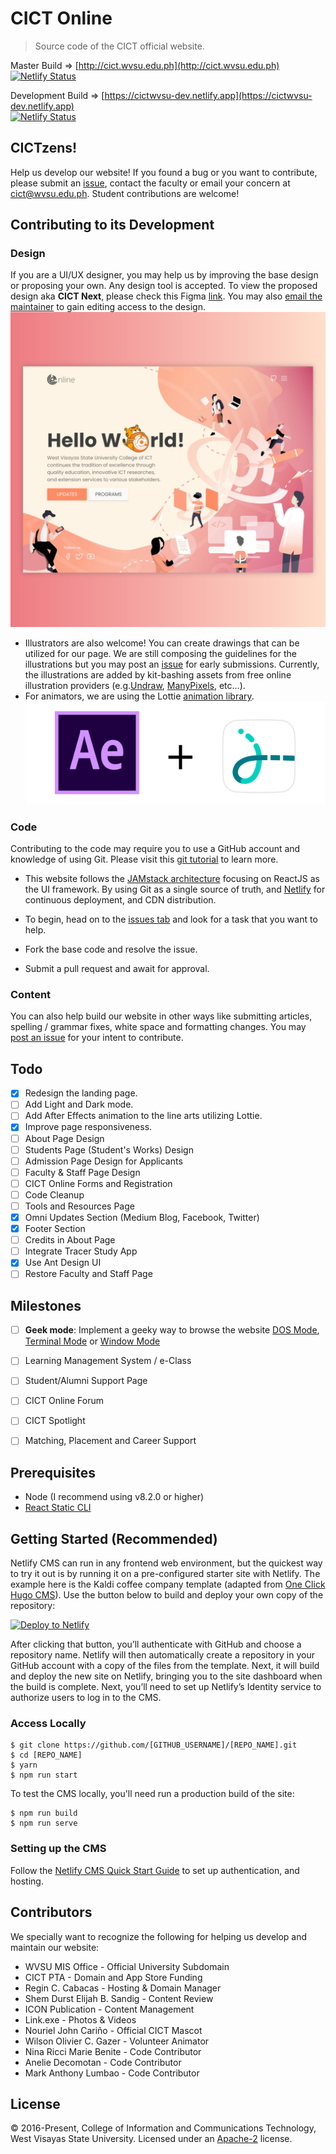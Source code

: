 # CICT Online
> Source code of the CICT official website.


Master Build => [http://cict.wvsu.edu.ph](http://cict.wvsu.edu.ph)<br />
[![Netlify Status](https://api.netlify.com/api/v1/badges/b654c94e-08a6-4b79-b443-7837581b1d8d/deploy-status)](https://app.netlify.com/sites/cictwvsu/deploys)

Development Build => [https://cictwvsu-dev.netlify.app](https://cictwvsu-dev.netlify.app)
<br />
[![Netlify Status](https://api.netlify.com/api/v1/badges/b654c94e-08a6-4b79-b443-7837581b1d8d/deploy-status)](https://app.netlify.com/sites/cictwvsu-dev/deploys)


## CICTzens!
Help us develop our website! If you found a bug or you want to contribute, please submit an [issue](https://help.github.com/articles/creating-an-issue/), contact the faculty or email your concern at [cict@wvsu.edu.ph](mailto:cict@wvsu.edu.ph). Student contributions are welcome!

## Contributing to its Development

### Design
If you are a UI/UX designer, you may help us by improving the base design or proposing your own. Any design tool is accepted. To view the proposed design aka **CICT Next**, please check this Figma [link](https://www.figma.com/file/vgB1dLsVDOISTApGFk50qs/CICT-Next?node-id=0%3A1). You may also [email the maintainer](mailto:mjsolidarios@wvsu.edu.ph) to gain editing access to the design.
<br />
![cict-next](/docs/cict-next.jpg "CICT Next")
* Illustrators are also welcome! You can create drawings that can be utilized for our page. We are still composing the guidelines for the illustrations but you may post an [issue](https://help.github.com/articles/creating-an-issue/) for early submissions. Currently, the illustrations are added by kit-bashing assets from free online illustration providers (e.g.[Undraw](https://undraw.co/), [ManyPixels](https://www.manypixels.co), etc...).
* For animators, we are using the Lottie [animation library](https://airbnb.io/lottie). 
![cict-lottie](/docs/ae-lottie.png "Animation")

### Code
Contributing to the code may require you to use a GitHub account and knowledge of using Git. Please visit this [git tutorial](https://try.github.io/levels/1/challenges/1) to learn more.
<br />
* This website follows the [JAMstack architecture](https://jamstack.org) focusing on ReactJS as the UI framework. By using Git as a single source of truth, and [Netlify](https://www.netlify.com) for continuous deployment, and CDN distribution.

* To begin, head on to the [issues tab](https://github.com/wvsu-cict-code/cict-online/issues) and look for a task that you want to help.
* Fork the base code and resolve the issue.
* Submit a pull request and await for approval.

### Content
You can also help build our website in other ways like submitting articles, spelling / grammar fixes, white space and formatting changes. You may [post an issue](https://github.com/wvsu-cict-code/cict-online/issues) for your intent to contribute.


## Todo
- [x] Redesign the landing page.
- [ ] Add Light and Dark mode.
- [ ] Add After Effects animation to the line arts utilizing Lottie.
- [x] Improve page responsiveness.
- [ ] About Page Design
- [ ] Students Page (Student's Works) Design
- [ ] Admission Page Design for Applicants
- [ ] Faculty & Staff Page Design
- [ ] CICT Online Forms and Registration    
- [ ] Code Cleanup
- [ ] Tools and Resources Page
- [x] Omni Updates Section (Medium Blog, Facebook, Twitter)
- [x] Footer Section
- [ ] Credits in About Page
- [ ] Integrate Tracer Study App
- [x] Use Ant Design UI
- [ ] Restore Faculty and Staff Page

## Milestones
- [ ] **Geek mode**: Implement a geeky way to browse the website [DOS Mode](http://kristopolous.github.io/BOOTSTRA.386/), [Terminal Mode](http://kristopolous.github.io/BOOTSTRA.386/) or [Window Mode](http://www.marianopascual.me/index.html#)
- [ ] Learning Management System / e-Class 
- [ ] Student/Alumni Support Page
- [ ] CICT Online Forum
- [ ] CICT Spotlight
- [ ] Matching, Placement and Career Support


## Prerequisites

- Node (I recommend using v8.2.0 or higher)
- [React Static CLI](https://github.com/react-static/react-static)

## Getting Started (Recommended)

Netlify CMS can run in any frontend web environment, but the quickest way to try it out is by running it on a pre-configured starter site with Netlify. The example here is the Kaldi coffee company template (adapted from [One Click Hugo CMS](https://github.com/netlify-templates/one-click-hugo-cms)). Use the button below to build and deploy your own copy of the repository:

<a href="https://app.netlify.com/start/deploy?repository=https://github.com/netlify-templates/gatsby-starter-netlify-cms&amp;stack=cms"><img src="https://www.netlify.com/img/deploy/button.svg" alt="Deploy to Netlify"></a>

After clicking that button, you’ll authenticate with GitHub and choose a repository name. Netlify will then automatically create a repository in your GitHub account with a copy of the files from the template. Next, it will build and deploy the new site on Netlify, bringing you to the site dashboard when the build is complete. Next, you’ll need to set up Netlify’s Identity service to authorize users to log in to the CMS.

### Access Locally
```
$ git clone https://github.com/[GITHUB_USERNAME]/[REPO_NAME].git
$ cd [REPO_NAME]
$ yarn
$ npm run start
```
To test the CMS locally, you'll need run a production build of the site:
```
$ npm run build
$ npm run serve
```

### Setting up the CMS
Follow the [Netlify CMS Quick Start Guide](https://www.netlifycms.org/docs/quick-start/#authentication) to set up authentication, and hosting.

## Contributors
We specially want to recognize the following for helping us develop and maintain our website:
* WVSU MIS Office - Official University Subdomain
* CICT PTA - Domain and App Store Funding
* Regin C. Cabacas - Hosting & Domain Manager
* Shem Durst Elijah B. Sandig - Content Review
* ICON Publication - Content Management
* Link.exe - Photos & Videos
* Nouriel John Cariño - Official CICT Mascot
* Wilson Olivier C. Gazer - Volunteer Animator
* Nina Ricci Marie Benite - Code Contributor
* Anelie Decomotan - Code Contributor
* Mark Anthony Lumbao - Code Contributor

## License
&copy; 2016-Present, College of Information and Communications Technology, West Visayas State University. Licensed under an [Apache-2](https://github.com/wvsu-cict-code/cict-online/blob/master/LICENSE) license.


